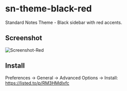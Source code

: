 # sn-theme-black-red
Standard Notes Theme - Black sidebar with red accents.

## Screenshot
![Screenshot-Red](https://github.com/prestr/sn-theme-black-red/assets/39970655/b4533bc2-eadb-425e-8b3c-459b28f60e73)


## Install
Preferences → General → Advanced Options → Install: https://listed.to/p/RM3HMdIxfc
